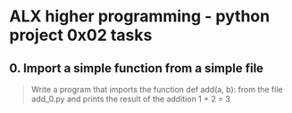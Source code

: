 # ALX higher programming - python project 0x02 tasks

## 0. Import a simple function from a simple file

> Write a program that imports the function def add(a, b): from the file add_0.py and prints the result of the addition 1 + 2 = 3